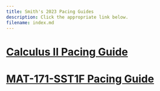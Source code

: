 ```yaml
---
title: Smith's 2023 Pacing Guides
description: Click the appropriate link below.
filename: index.md
--- 
```


# [Calculus II Pacing Guide](https://smithea3.github.io/2023-pacing/2023-sp-mat-272-ssb1.html)
# [MAT-171-SST1F Pacing Guide](https://smithea3.github.io/2023-pacing/2023-mat-171-sst1f.html)

